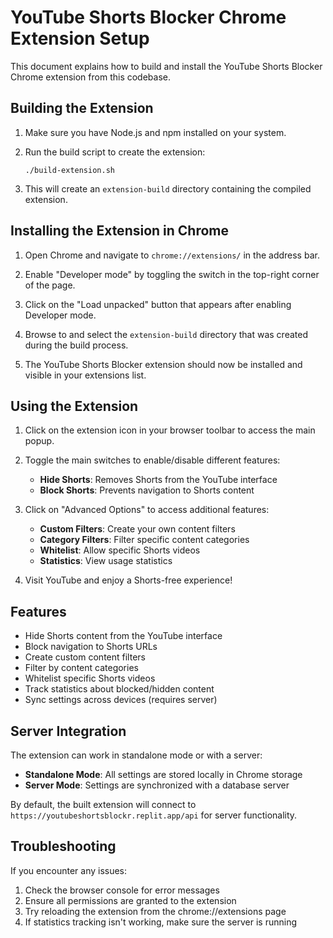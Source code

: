 # YouTube Shorts Blocker Chrome Extension Setup

This document explains how to build and install the YouTube Shorts Blocker Chrome extension from this codebase.

## Building the Extension

1. Make sure you have Node.js and npm installed on your system.

2. Run the build script to create the extension:
   ```
   ./build-extension.sh
   ```

3. This will create an `extension-build` directory containing the compiled extension.

## Installing the Extension in Chrome

1. Open Chrome and navigate to `chrome://extensions/` in the address bar.

2. Enable "Developer mode" by toggling the switch in the top-right corner of the page.

3. Click on the "Load unpacked" button that appears after enabling Developer mode.

4. Browse to and select the `extension-build` directory that was created during the build process.

5. The YouTube Shorts Blocker extension should now be installed and visible in your extensions list.

## Using the Extension

1. Click on the extension icon in your browser toolbar to access the main popup.

2. Toggle the main switches to enable/disable different features:
   - **Hide Shorts**: Removes Shorts from the YouTube interface
   - **Block Shorts**: Prevents navigation to Shorts content

3. Click on "Advanced Options" to access additional features:
   - **Custom Filters**: Create your own content filters
   - **Category Filters**: Filter specific content categories
   - **Whitelist**: Allow specific Shorts videos
   - **Statistics**: View usage statistics

4. Visit YouTube and enjoy a Shorts-free experience!

## Features

- Hide Shorts content from the YouTube interface
- Block navigation to Shorts URLs
- Create custom content filters
- Filter by content categories
- Whitelist specific Shorts videos
- Track statistics about blocked/hidden content
- Sync settings across devices (requires server)

## Server Integration

The extension can work in standalone mode or with a server:

- **Standalone Mode**: All settings are stored locally in Chrome storage
- **Server Mode**: Settings are synchronized with a database server

By default, the built extension will connect to `https://youtubeshortsblockr.replit.app/api` for server functionality.

## Troubleshooting

If you encounter any issues:

1. Check the browser console for error messages
2. Ensure all permissions are granted to the extension
3. Try reloading the extension from the chrome://extensions page
4. If statistics tracking isn't working, make sure the server is running